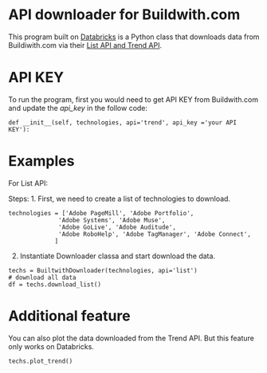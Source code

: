 # API downloader for Buildwith.com

This program built on [Databricks](https://en.wikipedia.org/wiki/Databricks) is a Python class that downloads data from Buildiwith.com via their [List API and Trend API](https://api.builtwith.com/). 

# API KEY

To run the program, first you would need to get API KEY from Buildwith.com and update the _api_key_ in the follow code:
```
def __init__(self, technologies, api='trend', api_key ='your API KEY'):
```
# Examples

For List API:

Steps:
	1. First, we need to create a list of technologies to download.
  ```
  technologies = ['Adobe PageMill', 'Adobe Portfolio',
                'Adobe Systems', 'Adobe Muse',
                'Adobe GoLive', 'Adobe Auditude',
                'Adobe RoboHelp', 'Adobe TagManager', 'Adobe Connect',
               ]
  ```
  
  2. Instantiate Downloader classa and start download the data.
  ```
  techs = BuiltwithDownloader(technologies, api='list')
  # download all data
  df = techs.download_list()
  ```
  
  # Additional feature
  
  You can also plot the data downloaded from the Trend API. But this feature only works on Databricks. 
  ```
  techs.plot_trend()
  ```
  
  
  
  
  
  


